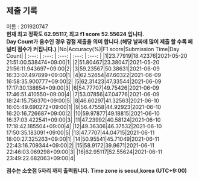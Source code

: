 


  
## 제출 기록  
이름 : 201920747  
**현재 최고 정확도 62.95117, 최고 f1 score 52.55624 입니다.**  
**Day Count가 음수인 경우 감점 제출을 의미 합니다.(해당 날짜에 많이 제출 할 수록 페널티 점수가 커집니다.)**
|No|Accuracy(%)|F1 score|Submission Time|Day Count|
| :---: | :---: | :---: | :---: | :---: |
|1|23.77919|18.42376|2021-05-20 21:51:00.538474+09:00|1|
|2|51.80467|23.38047|2021-05-20 21:56:11.943697+09:00|2|
|3|59.23567|50.38631|2021-06-09 16:33:07.497899+09:00|1|
|4|62.52654|47.60322|2021-06-09 16:58:35.900777+09:00|2|
|5|62.31423|47.33544|2021-06-09 17:17:30.138654+09:00|3|
|6|54.77707|49.75426|2021-06-09 17:46:51.410550+09:00|4|
|7|53.07856|47.04776|2021-06-09 18:24:15.756370+09:00|5|
|8|46.60297|41.32563|2021-06-10 16:05:49.690272+09:00|1|
|9|56.47558|44.92923|2021-06-10 16:20:16.726687+09:00|2|
|10|59.97877|49.18815|2021-06-10 16:37:03.422541+09:00|3|
|11|47.23992|40.58124|2021-06-10 17:18:42.185504+09:00|4|
|12|49.36306|46.37532|2021-06-10 17:50:35.183091+09:00|5|
|13|47.7707|44.04715|2021-06-11 18:00:27.325263+09:00|1|
|14|50.95541|45.71049|2021-06-11 22:43:16.709344+09:00|2|
|15|58.9172|39.9671|2021-06-11 22:46:03.069298+09:00|3|
|16|62.95117|52.55624|2021-06-11 23:49:22.682063+09:00|4|


**점수는 소숫점 5자리 까지 출력됩니다.**
**Time zone is seoul,korea (UTC+9:00)**
